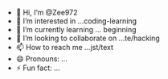 - 👋 Hi, I’m @Zee972
- 👀 I’m interested in ...coding-learning
- 🌱 I’m currently learning ... beginning 
- 💞️ I’m looking to collaborate on ...te/hacking 
- 📫 How to reach me ...jst/text
- 😄 Pronouns: ...
- ⚡ Fun fact: ...

<!---
Zee972/Zee972 is a ✨ special ✨ repository because its `README.md` (this file) appears on your GitHub profile.
You can click the Preview link to take a look at your changes.
--->
